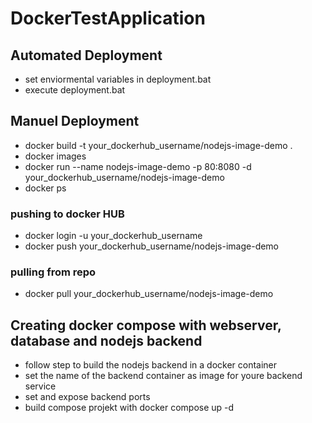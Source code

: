 # DockerTestApplication

## Automated Deployment

- set enviormental variables in deployment.bat
- execute deployment.bat

## Manuel Deployment

- docker build -t your_dockerhub_username/nodejs-image-demo .
- docker images
- docker run --name nodejs-image-demo -p 80:8080 -d your_dockerhub_username/nodejs-image-demo
- docker ps

### pushing to docker HUB

- docker login -u your_dockerhub_username
- docker push your_dockerhub_username/nodejs-image-demo

### pulling from repo

- docker pull your_dockerhub_username/nodejs-image-demo

## Creating docker compose with webserver, database and nodejs backend

- follow step to build the nodejs backend in a docker container
- set the name of the backend container as image for youre backend service
- set and expose backend ports
- build compose projekt with docker compose up -d
